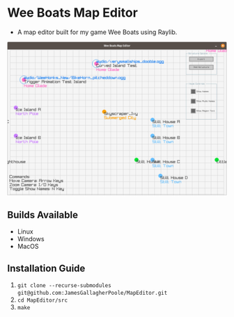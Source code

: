 # Wee Boats Map Editor

- A map editor built for my game Wee Boats using Raylib.

![Tool Screenshot](map_editor.png)

## Builds Available
- Linux
- Windows
- MacOS

## Installation Guide

1. `git clone --recurse-submodules git@github.com:JamesGallagherPoole/MapEditor.git`
2. `cd MapEditor/src`
3. `make`
